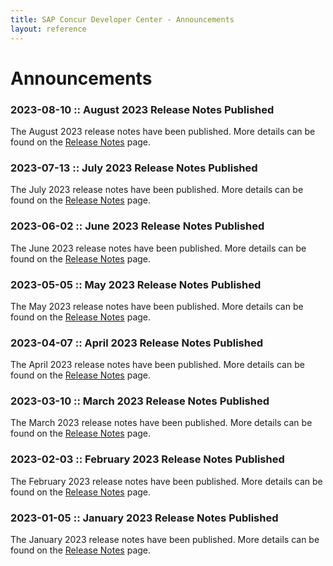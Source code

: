 ```yaml
---
title: SAP Concur Developer Center - Announcements
layout: reference
---
```

# Announcements

### 2023-08-10 :: August 2023 Release Notes Published

The August 2023 release notes have been published. More details can be found on the [Release Notes](https://developer.concur.com/tools-support/release-notes/index.html) page.

### 2023-07-13 :: July 2023 Release Notes Published

The July 2023 release notes have been published. More details can be found on the [Release Notes](https://developer.concur.com/tools-support/release-notes/index.html) page.

### 2023-06-02 :: June 2023 Release Notes Published

The June 2023 release notes have been published. More details can be found on the [Release Notes](https://developer.concur.com/tools-support/release-notes/index.html) page.

### 2023-05-05 :: May 2023 Release Notes Published

The May 2023 release notes have been published. More details can be found on the [Release Notes](https://developer.concur.com/tools-support/release-notes/index.html) page.

### 2023-04-07 :: April 2023 Release Notes Published

The April 2023 release notes have been published. More details can be found on the [Release Notes](https://developer.concur.com/tools-support/release-notes/index.html) page.

### 2023-03-10 :: March 2023 Release Notes Published

The March 2023 release notes have been published. More details can be found on the [Release Notes](https://developer.concur.com/tools-support/release-notes/index.html) page.

### 2023-02-03 :: February 2023 Release Notes Published

The February 2023 release notes have been published. More details can be found on the [Release Notes](https://developer.concur.com/tools-support/release-notes/index.html) page.

### 2023-01-05 :: January 2023 Release Notes Published

The January 2023 release notes have been published. More details can be found on the [Release Notes](https://developer.concur.com/tools-support/release-notes/index.html) page.
